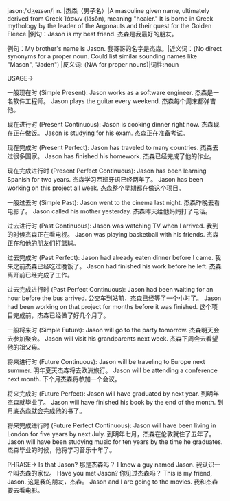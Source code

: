 jason:/ˈdʒeɪsən/| n. |杰森（男子名）|A masculine given name, ultimately derived from Greek Ἰάσων (Iásōn), meaning "healer."  It is borne in Greek mythology by the leader of the Argonauts and their quest for the Golden Fleece.|例句：Jason is my best friend. 杰森是我最好的朋友。

例句：My brother's name is Jason. 我哥哥的名字是杰森。|近义词：(No direct synonyms for a proper noun. Could list similar sounding names like "Mason", "Jaden") |反义词: (N/A for proper nouns)|词性:noun


USAGE->

一般现在时 (Simple Present):
Jason works as a software engineer. 杰森是一名软件工程师。
Jason plays the guitar every weekend. 杰森每个周末都弹吉他。


现在进行时 (Present Continuous):
Jason is cooking dinner right now. 杰森现在正在做饭。
Jason is studying for his exam. 杰森正在准备考试。


现在完成时 (Present Perfect):
Jason has traveled to many countries. 杰森去过很多国家。
Jason has finished his homework. 杰森已经完成了他的作业。


现在完成进行时 (Present Perfect Continuous):
Jason has been learning Spanish for two years. 杰森学习西班牙语已经两年了。
Jason has been working on this project all week. 杰森整个星期都在做这个项目。


一般过去时 (Simple Past):
Jason went to the cinema last night. 杰森昨晚去看电影了。
Jason called his mother yesterday. 杰森昨天给他妈妈打了电话。


过去进行时 (Past Continuous):
Jason was watching TV when I arrived. 我到的时候杰森正在看电视。
Jason was playing basketball with his friends. 杰森正在和他的朋友们打篮球。


过去完成时 (Past Perfect):
Jason had already eaten dinner before I came. 我来之前杰森已经吃过晚饭了。
Jason had finished his work before he left. 杰森离开前已经完成了工作。


过去完成进行时 (Past Perfect Continuous):
Jason had been waiting for an hour before the bus arrived. 公交车到站前，杰森已经等了一个小时了。
Jason had been working on that project for months before it was finished.  这个项目完成前，杰森已经做了好几个月了。


一般将来时 (Simple Future):
Jason will go to the party tomorrow. 杰森明天会去参加聚会。
Jason will visit his grandparents next week. 杰森下周会去看望他的祖父母。


将来进行时 (Future Continuous):
Jason will be traveling to Europe next summer. 明年夏天杰森将去欧洲旅行。
Jason will be attending a conference next month.  下个月杰森将参加一个会议。


将来完成时 (Future Perfect):
Jason will have graduated by next year. 到明年杰森就毕业了。
Jason will have finished his book by the end of the month.  到月底杰森就会完成他的书了。


将来完成进行时 (Future Perfect Continuous):
Jason will have been living in London for five years by next July. 到明年七月，杰森在伦敦就住了五年了。
Jason will have been studying music for ten years by the time he graduates. 杰森毕业的时候，他将学习音乐十年了。


PHRASE->
Is that Jason?  那是杰森吗？
I know a guy named Jason. 我认识一个叫杰森的家伙。
Have you met Jason? 你见过杰森吗？
This is my friend, Jason. 这是我的朋友，杰森。
Jason and I are going to the movies. 我和杰森要去看电影。
